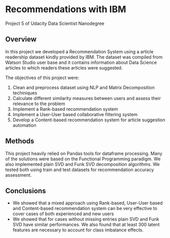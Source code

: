 # Recommendations with IBM

Project 5 of Udacity Data Scientist Nanodegree

## Overview

In this project we developed a Recommendation System using
a article readership dataset kindly provided by IBM. The
dataset was compiled from Watson Studio user base 
and it contains information about Data Science articles to
which readers these articles were suggested. 

The objectives of this project were: 

1. Clean and preprocess dataset using NLP and Matrix
Decomposition techiniques
2. Calculate different similarity measures between users 
and assess their relevance to the problem
3. Implement a Rank-based recommendation system
4. Implement a User-User based collaborative filtering system
5. Develop a Content-based recommendation system for article suggestion automation

## Methods

This project heavily relied on Pandas tools for dataframe
processing. Many of the solutions were based on the
Functional Programming paradigm. We also implemented 
plain SVD and Funk SVD decomposition algorithms. We tested
both using train and test datasets for recommendation
accuracy assessment.

## Conclusions

- We showed that a mixed approach using Rank-based,
User-User based and Content-based recommendation system
can be very effective to cover cases of both experienced
and new users
- We showed that for cases without missing entries
plain SVD and Funk SVD have similar performances. We
also found that at least 300 latent features are necessary
to account for class imbalance effects.
